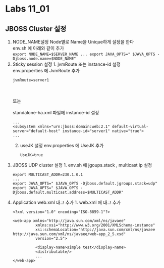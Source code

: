 # Labs 11_01

## JBOSS Cluster 설정 
  1. NODE_NAME설정
    Node별로 Name을 Unique하게 설정을 한다 <br />
    env.sh 에 아래와 같이 추가 <br />
    ```
    export NODE_NAME=$SERVER_NAME
    ...
    export JAVA_OPTS=" $JAVA_OPTS -Djboss.node.name=$NODE_NAME"
    ```
  2. Sticky session 설정
    1. jvmRoute 또는 instance-id 설정<br />
        env.properties 에 JvmRoute 추가 <br />
        ```
        jvmRoute=server1
        ```
        <br /><br /> 또는 <br /><br />
        standalone-ha.xml 파일에 instance-id 설정 <br />
        ```
        ...
        <subsystem xmlns="urn:jboss:domain:web:2.1" default-virtual-server="default-host" instance-id="server1" native="true">
        ...
        ```
     2. useJK 설정
         env.properties 에 UseJK 추가 <br />
        ```
        UseJK=true
        ````
  3. JBOSS UDP cluster 설정 
    1. env.sh 에 jgoups.stack , multicast ip 설정 <br />
        ```
        export MULTICAST_ADDR=230.1.0.1  
        ...
        export JAVA_OPTS=" $JAVA_OPTS -Djboss.default.jgroups.stack=udp"
        export JAVA_OPTS=" $JAVA_OPTS -Djboss.default.multicast.address=$MULTICAST_ADDR"
        ```
  4. Application web.xml 태그 추가 
    1. web.xml 에 <distributable /> 태그 추가 <br />
        ```
        <?xml version="1.0" encoding="ISO-8859-1"?>
  
        <web-app xmlns="http://java.sun.com/xml/ns/javaee"
                  xmlns:xsi="http://www.w3.org/2001/XMLSchema-instance"
                  xsi:schemaLocation="http://java.sun.com/xml/ns/javaee http://java.sun.com/xml/ns/javaee/web-app_2_5.xsd"
                  version="2.5">
                  
                  <display-name>simple test</display-name>
                  <distributable/> 
                  ...
        </web-app>
        ```


